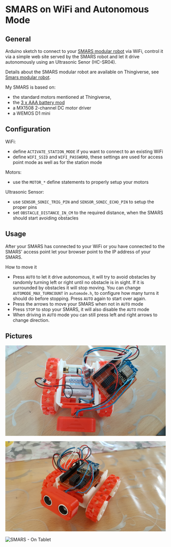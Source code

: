 # SMARS on WiFi and Autonomous Mode

## General 
Arduino sketch to connect to your [SMARS modular robot]((https://www.thingiverse.com/thing:2662828)) via WiFi, control it via a simple web site served by the SMARS robot and let it drive autonomously using an Ultrasonic Senor (HC-SR04).

Details about the SMARS modular robot are available on Thingiverse, see [Smars modular robot](https://www.thingiverse.com/thing:2662828).

My SMARS is based on:
* the standard motors mentioned at Thingiverse,
* the [3 x AAA battery mod](https://www.thingiverse.com/thing:2762630) 
* a MX1508 2-channel DC motor driver
* a WEMOS D1 mini

## Configuration

WiFi:
* define `ACTIVATE_STATION_MODE` if you want to connect to an existing WiFi
* define `WIFI_SSID` and `WIFI_PASSWORD`, these settings are used for access point mode as well as for the station mode

Motors:
* use the `MOTOR_*` define statements to properly setup your motors

Ultrasonic Sensor:
* use `SENSOR_SONIC_TRIG_PIN` and `SENSOR_SONIC_ECHO_PIN` to setup the proper pins
* set `OBSTACLE_DISTANCE_IN_CM` to the required distance, when the SMARS should start avoiding obstacles

## Usage

After your SMARS has connected to your WiFi or you have connected to the SMARS' access point let your browser point to the IP address of your SMARS.

How to move it
* Press `AUTO` to let it drive autonomous, it will try to avoid obstacles by randomly turning left or right until no obstacle is in sight. If it is surrounded by obstacles it will stop moving. You can change `AUTOMODE_MAX_TURNCOUNT` in `automode.h`, to configure how many turns it should do before stopping. Press `AUTO` again to start over again.
* Press the arrows to move your SMARS when not in `AUTO` mode
* Press `STOP` to stop your SMARS, it will also disable the `AUTO` mode
* When driving in `AUTO` mode you can still press left and right arrows to change direction.

## Pictures

![SMARS - Inside](assets/smars_inside.jpg "SMARS Inside")

![SMARS - Front](assets/smars_front.jpg "SMARS Front")

![SMARS - On Tablet](assets/smars_on_tablet.jpg "SMARS On Tablet")